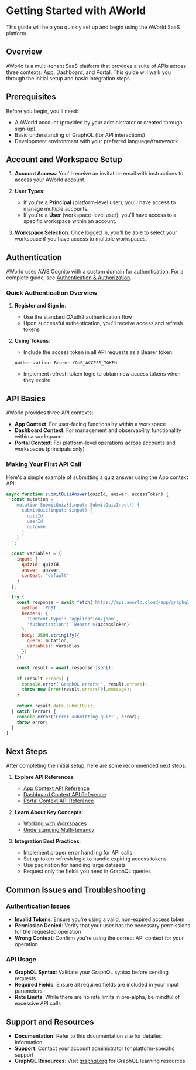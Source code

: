 # Getting Started with AWorld

This guide will help you quickly set up and begin using the AWorld SaaS platform.

## Overview

AWorld is a multi-tenant SaaS platform that provides a suite of APIs across three contexts: App, Dashboard, and Portal. This guide will walk you through the initial setup and basic integration steps.

## Prerequisites

Before you begin, you'll need:

- A AWorld account (provided by your administrator or created through sign-up)
- Basic understanding of GraphQL (for API interactions)
- Development environment with your preferred language/framework

## Account and Workspace Setup

1. **Account Access**: You'll receive an invitation email with instructions to access your AWorld account.

2. **User Types**:
   - If you're a **Principal** (platform-level user), you'll have access to manage multiple accounts.
   - If you're a **User** (workspace-level user), you'll have access to a specific workspace within an account.

3. **Workspace Selection**: Once logged in, you'll be able to select your workspace if you have access to multiple workspaces.

## Authentication

AWorld uses AWS Cognito with a custom domain for authentication. For a complete guide, see [Authentication & Authorization](./authentication.md).

### Quick Authentication Overview

1. **Register and Sign In**:
   - Use the standard OAuth2 authentication flow
   - Upon successful authentication, you'll receive access and refresh tokens

2. **Using Tokens**:
   - Include the access token in all API requests as a Bearer token:
   
   ```
   Authorization: Bearer YOUR_ACCESS_TOKEN
   ```

   - Implement refresh token logic to obtain new access tokens when they expire

## API Basics

AWorld provides three API contexts:

- **App Context**: For user-facing functionality within a workspace
- **Dashboard Context**: For management and observability functionality within a workspace
- **Portal Context**: For platform-level operations across accounts and workspaces (principals only)

### Making Your First API Call

Here's a simple example of submitting a quiz answer using the App context API:

```javascript
async function submitQuizAnswer(quizId, answer, accessToken) {
  const mutation = `
    mutation SubmitQuiz($input: SubmitQuizInput!) {
      submitQuiz(input: $input) {
        quizId
        userId
        outcome
      }
    }
  `;

  const variables = {
    input: {
      quizId: quizId,
      answer: answer,
      context: "default"
    }
  };

  try {
    const response = await fetch('https://api.aworld.cloud/app/graphql', {
      method: 'POST',
      headers: {
        'Content-Type': 'application/json',
        'Authorization': `Bearer ${accessToken}`
      },
      body: JSON.stringify({
        query: mutation,
        variables: variables
      })
    });

    const result = await response.json();
    
    if (result.errors) {
      console.error('GraphQL errors:', result.errors);
      throw new Error(result.errors[0].message);
    }
    
    return result.data.submitQuiz;
  } catch (error) {
    console.error('Error submitting quiz:', error);
    throw error;
  }
}
```

## Next Steps

After completing the initial setup, here are some recommended next steps:

1. **Explore API References**:
   - [App Context API Reference](../api-reference/app/README.md)
   - [Dashboard Context API Reference](../api-reference/dashboard/README.md)
   - [Portal Context API Reference](../api-reference/portal/README.md)

2. **Learn About Key Concepts**:
   - [Working with Workspaces](./workspaces.md)
   - [Understanding Multi-tenancy](./multi-tenancy.md)

3. **Integration Best Practices**:
   - Implement proper error handling for API calls
   - Set up token refresh logic to handle expiring access tokens
   - Use pagination for handling large datasets
   - Request only the fields you need in GraphQL queries

## Common Issues and Troubleshooting

### Authentication Issues

- **Invalid Tokens**: Ensure you're using a valid, non-expired access token
- **Permission Denied**: Verify that your user has the necessary permissions for the requested operation
- **Wrong Context**: Confirm you're using the correct API context for your operation

### API Usage

- **GraphQL Syntax**: Validate your GraphQL syntax before sending requests
- **Required Fields**: Ensure all required fields are included in your input parameters
- **Rate Limits**: While there are no rate limits in pre-alpha, be mindful of excessive API calls

## Support and Resources

- **Documentation**: Refer to this documentation site for detailed information
- **Support**: Contact your account administrator for platform-specific support
- **GraphQL Resources**: Visit [graphql.org](https://graphql.org/learn/) for GraphQL learning resources
